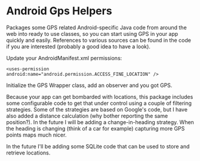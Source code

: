 # Android Gps Helpers
Packages some GPS related Android-specific Java code from around the web into ready to use classes, so you can start using GPS in your app quickly and easily. References to various sources can be found in the code if you are interested (probably a good idea to have a look).

Update your AndroidManifest.xml permissions:

```<uses-permission android:name="android.permission.ACCESS_FINE_LOCATION" />```

Initialize the GPS Wrapper class, add an observer and you got GPS. 

Because your app can get bombarded with locations, this package includes some  configurable code to get that under control using a couple of filtering strategies. Some of the strategies are based on Google's code, but I have also added a distance calculation (why bother reporting the same position?). In the future I will be adding a change-in-heading strategy. When the heading is changing (think of a car for example) capturing more GPS points maps much nicer. 

In the future I'll be adding some SQLite code that can be used to store and retrieve locations.

